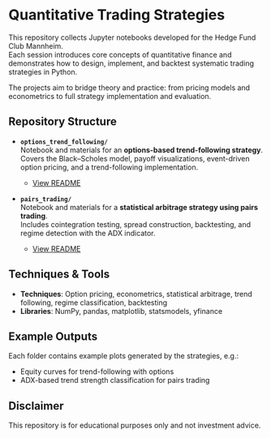 # Quantitative Trading Strategies

This repository collects Jupyter notebooks developed for the Hedge Fund Club Mannheim.  
Each session introduces core concepts of quantitative finance and demonstrates how to design, implement, and backtest systematic trading strategies in Python.  

The projects aim to bridge theory and practice: from pricing models and econometrics to full strategy implementation and evaluation.

## Repository Structure

- **`options_trend_following/`**  
  Notebook and materials for an **options-based trend-following strategy**.  
  Covers the Black–Scholes model, payoff visualizations, event-driven option pricing, and a trend-following implementation.  
  - [View README](options_trend_following/README.md)

- **`pairs_trading/`**  
  Notebook and materials for a **statistical arbitrage strategy using pairs trading**.  
  Includes cointegration testing, spread construction, backtesting, and regime detection with the ADX indicator.  
  - [View README](pairs_trading/README.md)

## Techniques & Tools
- **Techniques**: Option pricing, econometrics, statistical arbitrage, trend following, regime classification, backtesting  
- **Libraries**: NumPy, pandas, matplotlib, statsmodels, yfinance  

## Example Outputs
Each folder contains example plots generated by the strategies, e.g.:  
- Equity curves for trend-following with options  
- ADX-based trend strength classification for pairs trading  

## Disclaimer
This repository is for educational purposes only and not investment advice.

